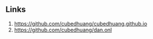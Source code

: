 ## Links

1. https://github.com/cubedhuang/cubedhuang.github.io
2. https://github.com/cubedhuang/dan.onl
